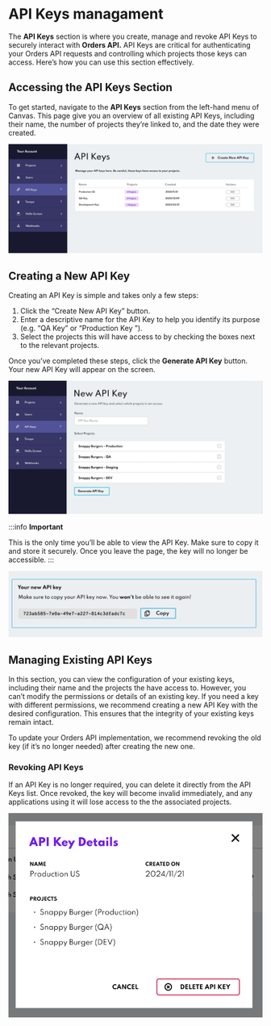API Keys managament
===================

The **API Keys** section is where you create, manage and revoke API Keys to securely interact with **Orders API.** API Keys are critical for authenticating your Orders API requests and controlling which projects those keys can access. Here’s how you can use this section effectively.

## Accessing the API Keys Section

To get started, navigate to the **API Keys** section from the left-hand menu of Canvas. This page give you an overview of all existing API Keys, including their name, the number of projects they’re linked to, and the date they were created.

![](../assets/canvas-api-keys-1.png)

## Creating a New API Key

Creating an API Key is simple and takes only a few steps:

1. Click the “Create New API Key” button.
2. Enter a descriptive name for the API Key to help you identify its purpose (e.g. “QA Key” or “Production Key ”).
3. Select the projects this will have access to by checking the boxes next to the relevant projects.

Once you’ve completed these steps, click the **Generate API Key** button. Your new API Key will appear on the screen.

![](../assets/canvas-api-keys-2.png)

:::info
**Important**

This is the only time you’ll be able to view the API Key. Make sure to copy it and store it securely. Once you leave the page, the key will no longer be accessible. 
:::


![](../assets/canvas-api-keys-3.png)

## Managing Existing API Keys

In this section, you can view the configuration of your existing keys, including their name and the projects the have access to. However, you can’t modify the permissions or details of an existing key. If you need a key with different permissions, we recommend creating a new API Key with the desired configuration. This ensures that the integrity of your existing keys remain intact. 

To update your Orders API implementation, we recommend revoking the old key (if it’s no longer needed) after creating the new one.

### Revoking API Keys

If an API Key is no longer required, you can delete it directly from the API Keys list. Once revoked, the key will become invalid immediately, and any applications using it will lose access to the the associated projects.

![](../assets/canvas-api-keys-4.png)